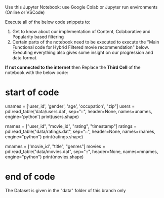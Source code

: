 Use this Jupyter Notebook: use Google Colab or Jupyter run environments (Online or VSCode)

Execute all of the below code snippets to:
  1. Get to know about our implementation of Content, Colaborative and Popularity based filtering
  2. Certain parts of the notebook need to be executed to execute the "Main Functional code for Hybrid Filtered movie recommendation" below.
Executing everything also gives some insight on our progression and data format.

**If not connected to the internet** then Replace the **Third Cell** of the notebook with the below code:

# start of code

unames = ['user_id', 'gender', 'age', 'occupation', "zip"]
users = pd.read_table('data/users.dat', sep="::", header=None, names=unames, engine='python')
print(users.shape)

rnames = ["user_id", "movie_id", "rating", "timestamp"]
ratings = pd.read_table("data/ratings.dat", sep="::", header=None, names=rnames, engine="python")
print(ratings.shape)

mnames = ['movie_id', "title", "genres"]
movies = pd.read_table("data/movies.dat", sep="::", header=None, names=mnames, engine="python")
print(movies.shape)

# end of code

The Dataset is given in the "data" folder of this branch only

